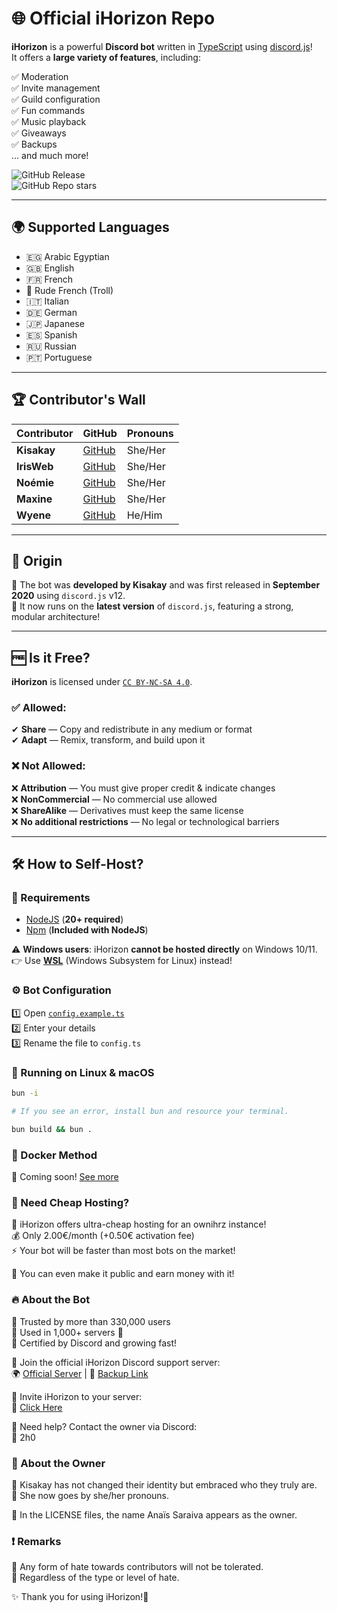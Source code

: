 # 🌐 Official iHorizon Repo  

**iHorizon** is a powerful **Discord bot** written in [TypeScript](https://www.typescriptlang.org/) using [discord.js](https://npmjs.com/discord.js)!  
It offers a **large variety of features**, including:  

✅ Moderation  
✅ Invite management  
✅ Guild configuration  
✅ Fun commands  
✅ Music playback  
✅ Giveaways  
✅ Backups  
... and much more!  

![GitHub Release](https://img.shields.io/github/v/release/ihrz/ihrz)  
![GitHub Repo stars](https://img.shields.io/github/stars/ihrz/ihrz)  

---  

## 🌍 Supported Languages  

- 🇪🇬 Arabic Egyptian  
- 🇬🇧 English  
- 🇫🇷 French  
- 🤬 Rude French (Troll)  
- 🇮🇹 Italian  
- 🇩🇪 German  
- 🇯🇵 Japanese  
- 🇪🇸 Spanish  
- 🇷🇺 Russian  
- 🇵🇹 Portuguese  

---  

## 🏆 Contributor's Wall  

| Contributor | GitHub | Pronouns |
|------------|--------|----------|
| **Kisakay** | [GitHub](https://github.com/Kisakay) | She/Her |
| **IrisWeb** | [GitHub](https://github.com/irisihrz) | She/Her |
| **Noémie** | [GitHub](https://github.com/name-shitty-github-profile) | She/Her |
| **Maxine** | [GitHub](https://github.com/mxi1n) | She/Her |
| **Wyene** | [GitHub](https://github.com/tryedandcatched) | He/Him |

---  

## 📜 Origin  

🚀 The bot was **developed by Kisakay** and was first released in **September 2020** using `discord.js` v12.  
🎉 It now runs on the **latest version** of `discord.js`, featuring a strong, modular architecture!  

---  

## 🆓 Is it Free?  

**iHorizon** is licensed under [`CC BY-NC-SA 4.0`](https://creativecommons.org/licenses/by-nc-sa/4.0/).  

### ✅ Allowed:  
✔ **Share** — Copy and redistribute in any medium or format  
✔ **Adapt** — Remix, transform, and build upon it  

### ❌ Not Allowed:  
❌ **Attribution** — You must give proper credit & indicate changes  
❌ **NonCommercial** — No commercial use allowed  
❌ **ShareAlike** — Derivatives must keep the same license  
❌ **No additional restrictions** — No legal or technological barriers  

---  

## 🛠 How to Self-Host?  

### 📌 Requirements  
- [NodeJS](https://nodejs.org) (**20+ required**)  
- [Npm](https://npmjs.com) (**Included with NodeJS**)  

⚠ **Windows users**: iHorizon **cannot be hosted directly** on Windows 10/11.  
👉 Use **[WSL](https://learn.microsoft.com/en-us/windows/wsl/install)** (Windows Subsystem for Linux) instead!  

### ⚙ Bot Configuration  
1️⃣ Open [`config.example.ts`](https://github.com/ihrz/ihrz/blob/dev/src/files/config.example.ts)  
2️⃣ Enter your details  
3️⃣ Rename the file to `config.ts`  

### 🚀 Running on Linux & macOS  

```bash
bun -i

# If you see an error, install bun and resource your terminal.

bun build && bun .
```

### 🐳 Docker Method  

🚧 Coming soon! [See more](https://hub.docker.com/r/kisakay/ihorizon)  

### 💸 Need Cheap Hosting?  

🎉 iHorizon offers ultra-cheap hosting for an ownihrz instance!  
💰 Only 2.00€/month (+0.50€ activation fee)  
⚡ Your bot will be faster than most bots on the market!  

🤖 You can even make it public and earn money with it!  

### 🔥 About the Bot  

🔹 Trusted by more than 330,000 users  
🔹 Used in 1,000+ servers 🎉  
🔹 Certified by Discord and growing fast!  

📌 Join the official iHorizon Discord support server:  
🌍 [Official Server](http://discord.ihorizon.me/) | 🔗 [Backup Link](https://discord.gg/ZpBPGNsAsu)  

📌 Invite iHorizon to your server:  
🤖 [Click Here](https://discord.com/api/oauth2/authorize?client_id=945202900907470899&permissions=8&scope=bot)  

📌 Need help? Contact the owner via Discord:  
👤 2h0  

### 👤 About the Owner  

💖 Kisakay has not changed their identity but embraced who they truly are.  
💜 She now goes by she/her pronouns.  

📜 In the LICENSE files, the name Anaïs Saraiva appears as the owner.  

### ❗ Remarks  

🚨 Any form of hate towards contributors will not be tolerated.  
🚨 Regardless of the type or level of hate.  

✨ Thank you for using iHorizon!🚀  
